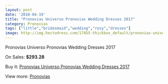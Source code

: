 ```yaml
---
layout: post
date: '2018-04-19'
title: "Pronovias Universo Pronovias Wedding Dresses 2017"
category: Pronovias
tags: ["little","bridesmaid","wedding","rosy","dresses"]
image: http://img.hectodress.com/17455-thickbox_default/pronovias-universo-pronovias-wedding-dresses-2013.jpg
---
```

Pronovias Universo Pronovias Wedding Dresses 2017

On Sales: **$293.28**
<a href="https://www.hectodress.com/pronovias/8200-pronovias-universo-pronovias-wedding-dresses-2013.html"><amp-img layout="responsive" width="600" height="600" src="//img.hectodress.com/17455-thickbox_default/pronovias-universo-pronovias-wedding-dresses-2013.jpg" alt="Pronovias Universo Pronovias Wedding Dresses 2017 0" /></a>
<a href="https://www.hectodress.com/pronovias/8200-pronovias-universo-pronovias-wedding-dresses-2013.html"><amp-img layout="responsive" width="600" height="600" src="//img.hectodress.com/17458-thickbox_default/pronovias-universo-pronovias-wedding-dresses-2013.jpg" alt="Pronovias Universo Pronovias Wedding Dresses 2017 1" /></a>
<a href="https://www.hectodress.com/pronovias/8200-pronovias-universo-pronovias-wedding-dresses-2013.html"><amp-img layout="responsive" width="600" height="600" src="//img.hectodress.com/17457-thickbox_default/pronovias-universo-pronovias-wedding-dresses-2013.jpg" alt="Pronovias Universo Pronovias Wedding Dresses 2017 2" /></a>
<a href="https://www.hectodress.com/pronovias/8200-pronovias-universo-pronovias-wedding-dresses-2013.html"><amp-img layout="responsive" width="600" height="600" src="//img.hectodress.com/17456-thickbox_default/pronovias-universo-pronovias-wedding-dresses-2013.jpg" alt="Pronovias Universo Pronovias Wedding Dresses 2017 3" /></a>

Buy it: [Pronovias Universo Pronovias Wedding Dresses 2017](https://www.hectodress.com/pronovias/8200-pronovias-universo-pronovias-wedding-dresses-2013.html "Pronovias Universo Pronovias Wedding Dresses 2017")

View more: [Pronovias](https://www.hectodress.com/139-pronovias "Pronovias")